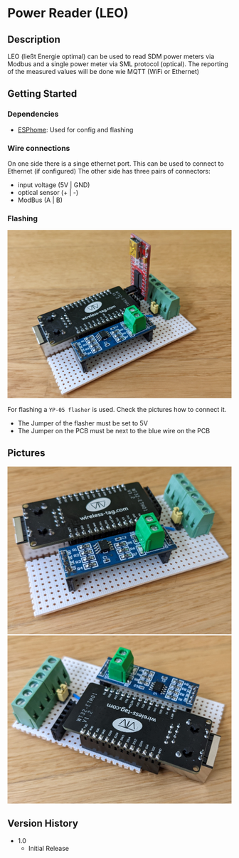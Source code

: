 # Power Reader (LEO)

## Description

LEO (ließt Energie optimal) can be used to read SDM power meters via Modbus and a single power meter via SML protocol (optical).
The reporting of the measured values will be done wie MQTT (WiFi or Ethernet) 

## Getting Started

### Dependencies

* [ESPhome](https://esphome.io/): Used for config and flashing

### Wire connections

On one side there is a singe ethernet port. This can be used to connect to Ethernet (if configured)
The other side has three pairs of connectors:
- input voltage (5V | GND)
- optical sensor (+ | -)
- ModBus (A | B)

### Flashing

![PCB with flasher](pictures/pcb_with_flasher.jpg)

For flashing a ``YP-05 flasher`` is used. Check the pictures how to connect it.
- The Jumper of the flasher must be set to 5V
- The Jumper on the PCB must be next to the blue wire on the PCB

## Pictures
![PCB 1](pictures/pcb_1.jpg)
![PCB 2](pictures/pcb_2.jpg)

## Version History

* 1.0
    * Initial Release
